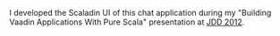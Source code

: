 I developed the Scaladin UI of this chat application during my "Building Vaadin Applications With Pure Scala" presentation at [JDD 2012](http://12.jdd.org.pl/en/).
